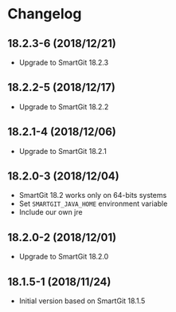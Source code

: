 # Changelog

## 18.2.3-6 (2018/12/21)

* Upgrade to SmartGit 18.2.3

## 18.2.2-5 (2018/12/17)

* Upgrade to SmartGit 18.2.2

## 18.2.1-4 (2018/12/06)

* Upgrade to SmartGit 18.2.1

## 18.2.0-3 (2018/12/04)

* SmartGit 18.2 works only on 64-bits systems
* Set `SMARTGIT_JAVA_HOME` environment variable
* Include our own jre

## 18.2.0-2 (2018/12/01)

* Upgrade to SmartGit 18.2.0

## 18.1.5-1 (2018/11/24)

* Initial version based on SmartGit 18.1.5
